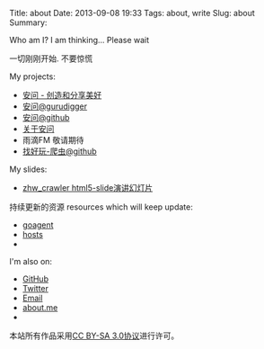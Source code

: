 Title: about
Date: 2013-09-08 19:33
Tags: about, write
Slug: about
Summary:


Who am I? I am thinking... Please wait

一切刚刚开始. 不要惊慌

My projects:

- [安问 - 创造和分享美好](http://anwensf.com/)
- [安问@gurudigger](http://gurudigger.com/ideas/696)
- [安问@github](https://github.com/anwen/anwen)
- [关于安问](http://anwensf.com/about)
- 雨滴FM 敬请期待
- [找好玩-爬虫@github](https://github.com/askender/zhw_crawler)

My slides:

- [zhw_crawler html5-slide演讲幻灯片](/slides/zhw_crawler/)

持续更新的资源 resources which will keep update:

- [goagent](/res/goagent.zip)
- [hosts](/res/hosts)
- []()


I'm also on:

- [GitHub](https://github.com/askender)
- [Twitter](https://twitter.com/askenderlee)
- [Email](mailto:askender@gmail.com)
- [about.me](http://about.me/askender)
- []()


本站所有作品采用<a rel="license" href="http://creativecommons.org/licenses/by-sa/3.0/deed.zh">CC BY-SA 3.0协议</a>进行许可。
